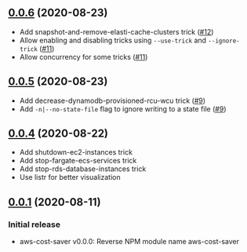 ## [0.0.6](https://github.com/aramalipoor/aws-cost-saver) (2020-08-23)
* Add snapshot-and-remove-elasti-cache-clusters trick ([#12](https://github.com/aramalipoor/aws-cost-saver/pull/12))
* Allow enabling and disabling tricks using `--use-trick` and `--ignore-trick` ([#11](https://github.com/aramalipoor/aws-cost-saver/pull/11))
* Allow concurrency for some tricks ([#11](https://github.com/aramalipoor/aws-cost-saver/pull/11))

## [0.0.5](https://github.com/aramalipoor/aws-cost-saver) (2020-08-23)
* Add decrease-dynamodb-provisioned-rcu-wcu trick ([#9](https://github.com/aramalipoor/aws-cost-saver/pull/9))
* Add `-n|--no-state-file` flag to ignore writing to a state file ([#9](https://github.com/aramalipoor/aws-cost-saver/pull/9))

## [0.0.4](https://github.com/aramalipoor/aws-cost-saver) (2020-08-22)
* Add shutdown-ec2-instances trick
* Add stop-fargate-ecs-services trick
* Add stop-rds-database-instances trick
* Use listr for better visualization

## [0.0.1](https://github.com/aramalipoor/aws-cost-saver) (2020-08-11)

### Initial release

* aws-cost-saver v0.0.0: Reverse NPM module name aws-cost-saver
